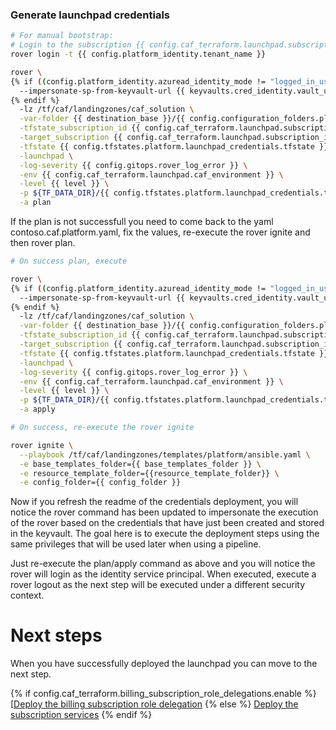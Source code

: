 
### Generate launchpad credentials

```bash
# For manual bootstrap:
# Login to the subscription {{ config.caf_terraform.launchpad.subscription_name }} with the user {{ config.caf_terraform.billing_subscription_role_delegations.azuread_user_ea_account_owner }}
rover login -t {{ config.platform_identity.tenant_name }}

rover \
{% if ((config.platform_identity.azuread_identity_mode != "logged_in_user") and (credentials_tfstate_exists.rc == 0)) %}
  --impersonate-sp-from-keyvault-url {{ keyvaults.cred_identity.vault_uri }} \
{% endif %}
  -lz /tf/caf/landingzones/caf_solution \
  -var-folder {{ destination_base }}/{{ config.configuration_folders.platform.destination_relative_path }}/{{ level }}/{{ base_folder }} \
  -tfstate_subscription_id {{ config.caf_terraform.launchpad.subscription_id }} \
  -target_subscription {{ config.caf_terraform.launchpad.subscription_id }} \
  -tfstate {{ config.tfstates.platform.launchpad_credentials.tfstate }} \
  -launchpad \
  -log-severity {{ config.gitops.rover_log_error }} \
  -env {{ config.caf_terraform.launchpad.caf_environment }} \
  -level {{ level }} \
  -p ${TF_DATA_DIR}/{{ config.tfstates.platform.launchpad_credentials.tfstate }}.tfplan \
  -a plan

```

If the plan is not successfull you need to come back to the yaml contoso.caf.platform.yaml, fix the values, re-execute the rover ignite and then rover plan.


```bash 
# On success plan, execute

rover \
{% if ((config.platform_identity.azuread_identity_mode != "logged_in_user") and (credentials_tfstate_exists.rc == 0)) %}
  --impersonate-sp-from-keyvault-url {{ keyvaults.cred_identity.vault_uri }} \
{% endif %}
  -lz /tf/caf/landingzones/caf_solution \
  -var-folder {{ destination_base }}/{{ config.configuration_folders.platform.destination_relative_path }}/{{ level }}/{{ base_folder }} \
  -tfstate_subscription_id {{ config.caf_terraform.launchpad.subscription_id }} \
  -target_subscription {{ config.caf_terraform.launchpad.subscription_id }} \
  -tfstate {{ config.tfstates.platform.launchpad_credentials.tfstate }} \
  -launchpad \
  -log-severity {{ config.gitops.rover_log_error }} \
  -env {{ config.caf_terraform.launchpad.caf_environment }} \
  -level {{ level }} \
  -p ${TF_DATA_DIR}/{{ config.tfstates.platform.launchpad_credentials.tfstate }}.tfplan \
  -a apply

```

```bash
# On success, re-execute the rover ignite

rover ignite \
  --playbook /tf/caf/landingzones/templates/platform/ansible.yaml \
  -e base_templates_folder={{ base_templates_folder }} \
  -e resource_template_folder={{resource_template_folder}} \
  -e config_folder={{ config_folder }}

```

Now if you refresh the readme of the credentials deployment, you will notice the rover command has been updated to impersonate the execution of the rover based on the credentials that have just been created and stored in the keyvault. The goal here is to execute the deployment steps using the same privileges that will be used later when using a pipeline.

Just re-execute the plan/apply command as above and you will notice the rover will login as the identity service principal. When executed, execute a rover logout as the next step will be executed under a different security context.

# Next steps

When you have successfully deployed the launchpad you can  move to the next step.

{% if config.caf_terraform.billing_subscription_role_delegations.enable %}
 [[Deploy the billing subscription role delegation](../billing_subscription_role_delegations/readme.md)
{% else %}
 [Deploy the subscription services](../../level1/subscriptions/readme.md)
{% endif %}
